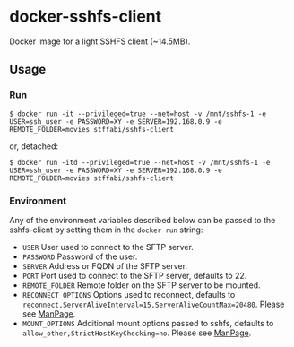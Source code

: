 # docker-sshfs-client

Docker image for a light SSHFS client (~14.5MB).

## Usage

### Run

    $ docker run -it --privileged=true --net=host -v /mnt/sshfs-1 -e USER=ssh_user -e PASSWORD=XY -e SERVER=192.168.0.9 -e REMOTE_FOLDER=movies stffabi/sshfs-client

or, detached:

    $ docker run -itd --privileged=true --net=host -v /mnt/sshfs-1 -e USER=ssh_user -e PASSWORD=XY -e SERVER=192.168.0.9 -e REMOTE_FOLDER=movies stffabi/sshfs-client

### Environment

Any of the environment variables described below can be passed to the sshfs-client by setting them in the `docker run` string:

* `USER` User used to connect to the SFTP server.
* `PASSWORD` Password of the user.
* `SERVER` Address or FQDN of the SFTP server.
* `PORT` Port used to connect to the SFTP server, defaults to 22.
* `REMOTE_FOLDER` Remote folder on the SFTP server to be mounted.
* `RECONNECT_OPTIONS` Options used to reconnect, defaults to `reconnect,ServerAliveInterval=15,ServerAliveCountMax=20480`. Please see [ManPage](https://linux.die.net/man/1/sshfs).
* `MOUNT_OPTIONS` Additional mount options passed to sshfs, defaults to `allow_other,StrictHostKeyChecking=no`. Please see [ManPage](https://linux.die.net/man/1/sshfs).